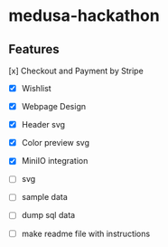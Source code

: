 # medusa-hackathon

## Features
[x] Checkout and Payment by Stripe
- [x] Wishlist
- [x] Webpage Design 
- [x] Header svg
- [x] Color preview svg
- [x] MiniIO integration
- [ ] svg
- [ ] sample data
- [ ] dump sql data
- [ ] make readme file with instructions
 